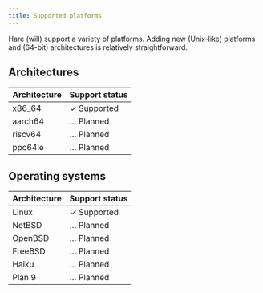 ```yaml
---
title: Supported platforms
---
```


Hare (will) support a variety of platforms. Adding new (Unix-like) platforms and
(64-bit) architectures is relatively straightforward.

## Architectures

<table>
  <thead>
    <tr>
      <th>Architecture</th>
      <th>Support status</th>
    </tr>
  </thead>
  <tbody>
    <tr>
      <td>x86_64</td>
      <td><span class="yes">✓</span> Supported</td>
    </tr>
    <tr>
      <td>aarch64</td>
      <td><span class="todo">…</span> Planned</td>
    </tr>
    <tr>
      <td>riscv64</td>
      <td><span class="todo">…</span> Planned</td>
    </tr>
    <tr>
      <td>ppc64le</td>
      <td><span class="todo">…</span> Planned</td>
    </tr>
  </tbody>
</table>

## Operating systems

<table>
  <thead>
    <tr>
      <th>Architecture</th>
      <th>Support status</th>
    </tr>
  </thead>
  <tbody>
    <tr>
      <td>Linux</td>
      <td><span class="yes">✓</span> Supported</td>
    </tr>
    <tr>
      <td>NetBSD</td>
      <td><span class="todo">…</span> Planned</td>
    </tr>
    <tr>
      <td>OpenBSD</td>
      <td><span class="todo">…</span> Planned</td>
    </tr>
    <tr>
      <td>FreeBSD</td>
      <td><span class="todo">…</span> Planned</td>
    </tr>
    <tr>
      <td>Haiku</td>
      <td><span class="todo">…</span> Planned</td>
    </tr>
    <tr>
      <td>Plan 9</td>
      <td><span class="todo">…</span> Planned</td>
    </tr>
  </tbody>
</table>
